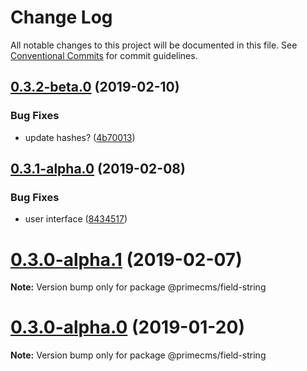# Change Log

All notable changes to this project will be documented in this file.
See [Conventional Commits](https://conventionalcommits.org) for commit guidelines.

## [0.3.2-beta.0](https://github.com/birkir/prime/tree/master/packages/prime-field-string/compare/v0.3.1-alpha.0...v0.3.2-beta.0) (2019-02-10)

### Bug Fixes

- update hashes? ([4b70013](https://github.com/birkir/prime/tree/master/packages/prime-field-string/commit/4b70013))

## [0.3.1-alpha.0](https://github.com/birkir/prime/tree/master/packages/prime-field-string/compare/v0.3.0-alpha.5...v0.3.1-alpha.0) (2019-02-08)

### Bug Fixes

- user interface ([8434517](https://github.com/birkir/prime/tree/master/packages/prime-field-string/commit/8434517))

# [0.3.0-alpha.1](https://github.com/birkir/prime/tree/master/packages/prime-field-string/compare/v0.3.0-alpha.0...v0.3.0-alpha.1) (2019-02-07)

**Note:** Version bump only for package @primecms/field-string

# [0.3.0-alpha.0](https://github.com/birkir/prime/tree/master/packages/prime-field-string/compare/v0.2.21...v0.3.0-alpha.0) (2019-01-20)

**Note:** Version bump only for package @primecms/field-string

